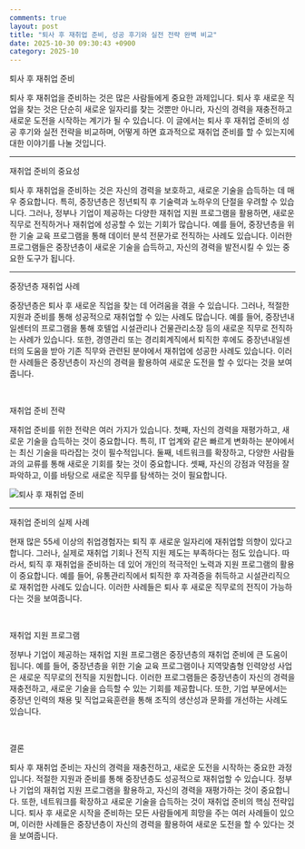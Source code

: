```yaml
---
comments: true
layout: post
title: "퇴사 후 재취업 준비, 성공 후기와 실전 전략 완벽 비교"
date: 2025-10-30 09:30:43 +0900
category: 2025-10
---
```


퇴사 후 재취업 준비

퇴사 후 재취업을 준비하는 것은 많은 사람들에게 중요한 과제입니다. 퇴사 후 새로운 직업을 찾는 것은 단순히 새로운 일자리를 찾는 것뿐만 아니라, 자신의 경력을 재충전하고 새로운 도전을 시작하는 계기가 될 수 있습니다. 이 글에서는 퇴사 후 재취업 준비의 성공 후기와 실전 전략을 비교하며, 어떻게 하면 효과적으로 재취업 준비를 할 수 있는지에 대한 이야기를 나눌 것입니다.

---

재취업 준비의 중요성

퇴사 후 재취업을 준비하는 것은 자신의 경력을 보호하고, 새로운 기술을 습득하는 데 매우 중요합니다. 특히, 중장년층은 정년퇴직 후 기술력과 노하우의 단절을 우려할 수 있습니다. 그러나, 정부나 기업이 제공하는 다양한 재취업 지원 프로그램을 활용하면, 새로운 직무로 전직하거나 재취업에 성공할 수 있는 기회가 많습니다. 예를 들어, 중장년층을 위한 기술 교육 프로그램을 통해 데이터 분석 전문가로 전직하는 사례도 있습니다. 이러한 프로그램들은 중장년층이 새로운 기술을 습득하고, 자신의 경력을 발전시킬 수 있는 중요한 도구가 됩니다.

---

중장년층 재취업 사례

중장년층은 퇴사 후 새로운 직업을 찾는 데 어려움을 겪을 수 있습니다. 그러나, 적절한 지원과 준비를 통해 성공적으로 재취업할 수 있는 사례도 많습니다. 예를 들어, 중장년내일센터의 프로그램을 통해 호텔업 시설관리나 건물관리소장 등의 새로운 직무로 전직하는 사례가 있습니다. 또한, 경영관리 또는 경리회계직에서 퇴직한 후에도 중장년내일센터의 도움을 받아 기존 직무와 관련된 분야에서 재취업에 성공한 사례도 있습니다. 이러한 사례들은 중장년층이 자신의 경력을 활용하여 새로운 도전을 할 수 있다는 것을 보여줍니다.

<br>

재취업 준비 전략

재취업 준비를 위한 전략은 여러 가지가 있습니다. 첫째, 자신의 경력을 재평가하고, 새로운 기술을 습득하는 것이 중요합니다. 특히, IT 업계와 같은 빠르게 변화하는 분야에서는 최신 기술을 따라잡는 것이 필수적입니다. 둘째, 네트워크를 확장하고, 다양한 사람들과의 교류를 통해 새로운 기회를 찾는 것이 중요합니다. 셋째, 자신의 강점과 약점을 잘 파악하고, 이를 바탕으로 새로운 직무를 탐색하는 것이 필요합니다.

![퇴사 후 재취업 준비](https://images.unsplash.com/photo-1759274162909-1bed20faa1c3?crop=entropy&cs=tinysrgb&fit=max&fm=jpg&ixid=M3w4MTk5NDN8MHwxfHJhbmRvbXx8fHx8fHx8fDE3NjE3ODQyMzJ8&ixlib=rb-4.1.0&q=80&w=400)

---

재취업 준비의 실제 사례

현재 많은 55세 이상의 취업경험자는 퇴직 후 새로운 일자리에 재취업할 의향이 있다고 합니다. 그러나, 실제로 재취업 기회나 전직 지원 제도는 부족하다는 점도 있습니다. 따라서, 퇴직 후 재취업을 준비하는 데 있어 개인의 적극적인 노력과 지원 프로그램의 활용이 중요합니다. 예를 들어, 유통관리직에서 퇴직한 후 자격증을 취득하고 시설관리직으로 재취업한 사례도 있습니다. 이러한 사례들은 퇴사 후 새로운 직무로의 전직이 가능하다는 것을 보여줍니다.

<br>

재취업 지원 프로그램

정부나 기업이 제공하는 재취업 지원 프로그램은 중장년층의 재취업 준비에 큰 도움이 됩니다. 예를 들어, 중장년층을 위한 기술 교육 프로그램이나 지역맞춤형 인력양성 사업은 새로운 직무로의 전직을 지원합니다. 이러한 프로그램들은 중장년층이 자신의 경력을 재충전하고, 새로운 기술을 습득할 수 있는 기회를 제공합니다. 또한, 기업 부문에서는 중장년 인력의 채용 및 직업교육훈련을 통해 조직의 생산성과 문화를 개선하는 사례도 있습니다.

<br>

결론

퇴사 후 재취업 준비는 자신의 경력을 재충전하고, 새로운 도전을 시작하는 중요한 과정입니다. 적절한 지원과 준비를 통해 중장년층도 성공적으로 재취업할 수 있습니다. 정부나 기업의 재취업 지원 프로그램을 활용하고, 자신의 경력을 재평가하는 것이 중요합니다. 또한, 네트워크를 확장하고 새로운 기술을 습득하는 것이 재취업 준비의 핵심 전략입니다. 퇴사 후 새로운 시작을 준비하는 모든 사람들에게 희망을 주는 여러 사례들이 있으며, 이러한 사례들은 중장년층이 자신의 경력을 활용하여 새로운 도전을 할 수 있다는 것을 보여줍니다.